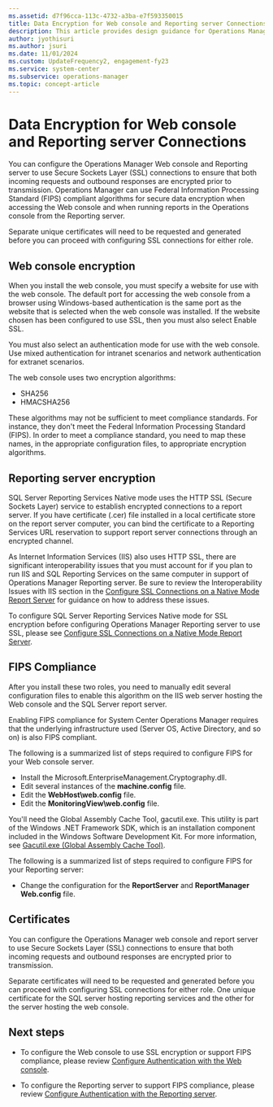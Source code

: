 ```yaml
---
ms.assetid: d7f96cca-113c-4732-a3ba-e7f593350015
title: Data Encryption for Web console and Reporting server Connections
description: This article provides design guidance for Operations Manager roles where secure communication is required in the enterprise.
author: jyothisuri
ms.author: jsuri
ms.date: 11/01/2024
ms.custom: UpdateFrequency2, engagement-fy23
ms.service: system-center
ms.subservice: operations-manager
ms.topic: concept-article
---
```


# Data Encryption for Web console and Reporting server Connections



You can configure the Operations Manager Web console and Reporting server to use Secure Sockets Layer (SSL) connections to ensure that both incoming requests and outbound responses are encrypted prior to transmission. Operations Manager can use Federal Information Processing Standard (FIPS) compliant algorithms for secure data encryption when accessing the Web console and when running reports in the Operations console from the Reporting server.

Separate unique certificates will need to be requested and generated before you can proceed with configuring SSL connections for either role.  

## Web console encryption

When you install the web console, you must specify a website for use with the web console. The default port for accessing the web console from a browser using Windows-based authentication is the same port as the website that is selected when the web console was installed. If the website chosen has been configured to use SSL, then you must also select Enable SSL.

You must also select an authentication mode for use with the web console. Use mixed authentication for intranet scenarios and network authentication for extranet scenarios.

The web console uses two encryption algorithms:

-	SHA256
-	HMACSHA256

These algorithms may not be sufficient to meet compliance standards. For instance, they don't meet the Federal Information Processing Standard (FIPS). In order to meet a compliance standard, you need to map these names, in the appropriate configuration files, to appropriate encryption algorithms.

## Reporting server encryption

SQL Server Reporting Services Native mode uses the HTTP SSL (Secure Sockets Layer) service to establish encrypted connections to a report server. If you have certificate (.cer) file installed in a local certificate store on the report server computer, you can bind the certificate to a Reporting Services URL reservation to support report server connections through an encrypted channel.  

As Internet Information Services (IIS) also uses HTTP SSL, there are significant interoperability issues that you must account for if you plan to run IIS and SQL Reporting Services on the same computer in support of Operations Manager Reporting server. Be sure to review the Interoperability Issues with IIS section in the [Configure SSL Connections on a Native Mode Report Server](/sql/reporting-services/security/configure-ssl-connections-on-a-native-mode-report-server?viewFallbackFrom=sql-server-2014#interoperability-issues-with-iis) for guidance on how to address these issues.

To configure SQL Server Reporting Services Native mode for SSL encryption before configuring Operations Manager Reporting server to use SSL, please see [Configure SSL Connections on a Native Mode Report Server](/sql/reporting-services/security/configure-ssl-connections-on-a-native-mode-report-server?viewFallbackFrom=sql-server-2014).

## FIPS Compliance

After you install these two roles, you need to manually edit several configuration files to enable this algorithm on the IIS web server hosting the Web console and the SQL Server report server.

Enabling FIPS compliance for System Center Operations Manager requires that the underlying infrastructure used (Server OS, Active Directory, and so on) is also FIPS compliant.  

The following is a summarized list of steps required to configure FIPS for your Web console server.

-	Install the Microsoft.EnterpriseManagement.Cryptography.dll.
-	Edit several instances of the **machine.config** file.
-	Edit the **WebHost\web.config** file.
-	Edit the **MonitoringView\web.config** file.

You'll need the Global Assembly Cache Tool, gacutil.exe. This utility is part of the Windows .NET Framework SDK, which is an installation component included in the Windows Software Development Kit.  For more information, see [Gacutil.exe (Global Assembly Cache Tool)](/dotnet/framework/tools/gacutil-exe-gac-tool).

The following is a summarized list of steps required to configure FIPS for your Reporting server:

- Change the configuration for the **ReportServer** and **ReportManager** **Web.config** file.

## Certificates

You can configure the Operations Manager web console and report server to use Secure Sockets Layer (SSL) connections to ensure that both incoming requests and outbound responses are encrypted prior to transmission.  

Separate certificates will need to be requested and generated before you can proceed with configuring SSL connections for either role. One unique certificate for the SQL server hosting reporting services and the other for the server hosting the web console.


## Next steps

- To configure the Web console to use SSL encryption or support FIPS compliance, please review [Configure Authentication with the Web console](manage-config-authentication-web-console.md).

- To configure the Reporting server to support FIPS compliance, please review [Configure Authentication with the Reporting server](manage-config-authentication-reporting-server.md).

